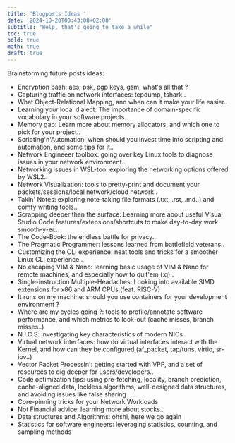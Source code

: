 ```yaml
---
title: 'Blogposts Ideas '
date: '2024-10-20T00:43:08+02:00'
subtitle: "Welp, that's going to take a while"
toc: true
bold: true
math: true
draft: true
---
```


Brainstorming future posts ideas:

* Encryption bash: aes, psk, pgp keys, gsm, what's all that ?
* Capturing traffic on network interfaces: tcpdump, tshark..
* What Object-Relational Mapping, and when can it make your life easier..
* Learning your local dialect: The importance of domain-specific vocabulary in your software projects..
* Memory gap: Learn more about memory allocators, and which one to pick for your project..
* Scripting'n'Automation: when should you invest time into scripting and automation, and some tips for it..
* Network Engineeer toolbox: going over key Linux tools to diagnose issues in your network environment..
* Networking issues in WSL-too: exploring the networking options offered by WSL2..
* Network Visualization: tools to pretty-print and document your packets/sessions/local network/cloud network..
* Takin' Notes: exploring note-taking file formats (.txt, .rst, .md..) and comfy writing tools..
* Scrapping deeper than the surface: Learning more about useful Visual Studio Code features/extensions/shortcuts to make day-to-day work smooth-y-er...
* The Code-Book: the endless battle for privacy..
* The Pragmatic Programmer: lessons learned from battlefield veterans..
* Customizing the CLI experience: neat tools and tricks for a smoother Linux CLI experience..
* No escaping VIM & Nano: learning basic usage of VIM & Nano for remote machines, and especially how to quit'em (:q)..
* Single-instruction Multiple-Headaches: Looking into available SIMD extensions for x86 and ARM CPUs (feat. RISC-V)
* It runs on my machine: should you use containers for your development environment ?
*  Where are my cycles going ?: tools to profile/annotate software performance, and which metrics to look-out (cache misses, branch misses..)
*  N.I.C.S: investigating key characteristics of modern NICs
*  Virtual network interfaces: how do virtual interfaces interact with the Kernel, and how can they be configured (af_packet, tap/tuns, virtio, sr-iov..)
* Vector Packet Processin': getting started with VPP, and a set of resources to dig deeper for users/developers..
* Code optimization tips: using pre-fetching, locality, branch prediction, cache-aligned data, lockless algorithms, well-designed data structures, and avoiding issues like false sharing
* Core-pinning tricks for your Network Workloads
* Not Financial advice: learning more about stocks.. 
* Data structures and Algorithms: ohshi, here we go again
* Statistics for software engineers: leveraging statistics, counting, and sampling methods